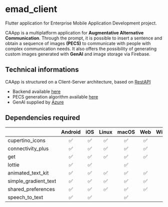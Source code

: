 # emad_client

Flutter application for Enterprise Mobile Application Development project.

CAApp is a multiplatform application for **Augmentative Alternative Communication**. Through the prompt, it is possible to insert a sentence and obtain a sequence of images **(PECS)** to communicate with people with complex communication needs. It also offers the possibility of generating custom images generated with **GenAI** and image storage via Firebase.

## Technical informations
CAApp is structured on a Client-Server architecture, based on [RestAPI](https://it.wikipedia.org/wiki/Representational_state_transfer)
- Backend available [here](https://github.com/olegbilovus/emad_restapi)
- PECS generation algorithm available [here](https://github.com/olegbilovus/emad_images)
- GenAI supplied by [Azure](https://azure.microsoft.com)

## Dependencies required
|        | Android |  iOS  | Linux | macOS |  Web  | Windows |
|-----------------------|:-------:|:-----:|:-----:|:-----:|:-----:|:-------:|
| cupertino_icons       |   ✅    |   ✅   |   ✅   |   ✅   |   ✅   |   ✅    |
| connectivity_plus     |   ✅    |   ✅   |   ✅   |   ✅   |   ✅   |   ✅    |
| get                   |   ✅    |   ✅   |   ✅   |   ✅   |   ✅   |   ✅    |
| lottie                |   ✅    |   ✅   |       |   ✅   |       |   ✅    |
| animated_text_kit     |   ✅    |   ✅   |   ✅   |   ✅   |   ✅   |   ✅    |
| simple_gradient_text  |   ✅    |   ✅   |   ✅   |   ✅   |   ✅   |   ✅    |
| shared_preferences    |   ✅    |   ✅   |   ✅   |   ✅   |   ✅   |   ✅    |
| speech_to_text        |   ✅    |   ✅   |       |   ✅   |       |         |



